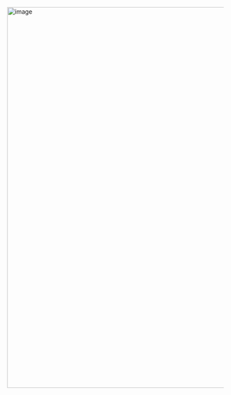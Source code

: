 <img width="1848" height="887" alt="image" src="https://github.com/user-attachments/assets/8c08eaa6-93c8-46af-9e22-362a91592544" />
